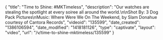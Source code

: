 {
    "title": "Time to Shine: #MKTimeless",
    "description": "Our watches are stealing the spotlight at every soiree all around the world.\n\nShot By: 3 Dog Pack Pictures\nMusic: Where Were We On The Weekend, by Slam Donahue courtesy of Cantora Records",
    "videoid": "135599",
    "date_created": "1386106594",
    "date_modified": "1418181126",
    "type": "captivate",
    "layout": "video",
    "url": "\/v\/time-to-shine-mktimeless\/135599"
}